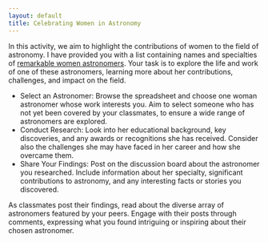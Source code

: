 ```yaml
---
layout: default
title: Celebrating Women in Astronomy
---
```


In this activity, we aim to highlight the contributions of women to the field of astronomy. I have provided you with a list containing names and specialties of [remarkable women astronomers](https://storage.googleapis.com/avh-lessons/women-in-astronomy.pdf). Your task is to explore the life and work of one of these astronomers, learning more about her contributions, challenges, and impact on the field.

- Select an Astronomer: Browse the spreadsheet and choose one woman astronomer whose work interests you. Aim to select someone who has not yet been covered by your classmates, to ensure a wide range of astronomers are explored.
- Conduct Research: Look into her educational background, key discoveries, and any awards or recognitions she has received. Consider also the challenges she may have faced in her career and how she overcame them.
- Share Your Findings: Post on the discussion board about the astronomer you researched. Include information about her specialty, significant contributions to astronomy, and any interesting facts or stories you discovered.

As classmates post their findings, read about the diverse array of astronomers featured by your peers. Engage with their posts through comments, expressing what you found intriguing or inspiring about their chosen astronomer.

